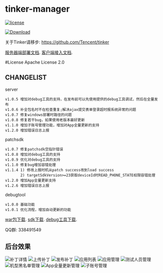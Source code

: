 # tinker-manager

[![license](https://img.shields.io/hexpm/l/plug.svg)](https://raw.githubusercontent.com/baidao/tinker-manager/master/LICENSE)

[ ![Download](https://api.bintray.com/packages/typ0520/maven/com.dx168.patchsdk%3Apatchsdk/images/download.svg) ](https://bintray.com/typ0520/maven/com.dx168.patchsdk%3Apatchsdk/_latestVersion)

关于Tinker请移步: https://github.com/Tencent/tinker

[服务器端部署文档](https://github.com/baidao/tinker-manager/tree/master/patchserver).
[客户端接入文档](https://github.com/baidao/tinker-manager/tree/master/patchsdk).

#License
Apache License 2.0

## CHANGELIST
server

```
v1.0.5 增加对debug工具的支持，在发布前可以先使用提供的debug工具调试，然后在全量发布
v1.0.6 补全包名时不在检查重复;解决ajax提交表单登录超时报系统异常的问题
v1.0.7 修复windows部署时路径的问题
v1.0.8 修复若干bug，如果使用老版本最好更新
v1.1.0 增加子账号管理功能，增加对App全量更新的支持
v1.2.0 增加错误日志上报
```

patchsdk

```
v1.0.7 修复patchsdk空指针错误
v1.0.8 增加对debug工具的支持
v1.0.9 优化对debug工具的支持
v1.1.0 修复bug增加容错处理
v1.1.4 1) 修改上报时机从patch success改到load success
	   2) targetSdkVersion>=23获取deviceId时READ_PHONE_STATE权限容错处理
v1.2.0 增加App全量更新支持
v1.2.6 增加错误日志上报
```

debugtool

```
v1.0.0 基础功能
v1.0.1 优化流程，增加自动更新的功能
```

[war包下载](https://pan.baidu.com/s/1minrdgO#list/path=%2Ftinker-manager).
[sdk下载](https://bintray.com/typ0520/maven/com.dx168.patchsdk%3Apatchsdk/_latestVersion).
[debug工具下载](http://fir.im/tpks).

QQ群: 338491549

## 后台效果
![补丁详情](https://raw.githubusercontent.com/baidao/tinker-manager/master/assets/1.jpg "Title")
![上传补丁](https://raw.githubusercontent.com/baidao/tinker-manager/master/assets/2.jpg "Title")
![发布补丁](https://raw.githubusercontent.com/baidao/tinker-manager/master/assets/3.jpg "Title")
![应用列表](https://raw.githubusercontent.com/baidao/tinker-manager/master/assets/4.jpg "Title")
![应用管理](https://raw.githubusercontent.com/baidao/tinker-manager/master/assets/5.jpg "Title")
![测试人员管理](https://raw.githubusercontent.com/baidao/tinker-manager/master/assets/6.jpg "Title")
![机型黑名单管理](https://raw.githubusercontent.com/baidao/tinker-manager/master/assets/7.jpg "Title")
![App全量更新管理](https://raw.githubusercontent.com/baidao/tinker-manager/master/assets/8.jpg "Title")
![子账号管理](https://raw.githubusercontent.com/baidao/tinker-manager/master/assets/9.jpg "Title")



